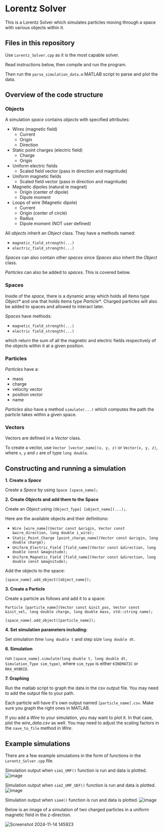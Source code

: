 # Lorentz Solver

This is a Lorentz Solver which simulates particles moving through a space with various objects within it. 

## Files in this repository

Use `Lorentz_Solver.cpp` as it is the most capable solver.

Read instructions below, then compile and run the program.

Then run the `parse_simulation_data.m` MATLAB script to parse and plot the data.

## Overview of the code structure

### **Objects**

A simulation _space_ contains _objects_ with specified attributes:
- Wires (magnetic field)
  - Current 
  - Origin
  - Direction
- Static point charges (electric field)
  - Charge
  - Origin
- Uniform electric fields
  - Scaled field vector (pass in direction and magnitude)
- Uniform magnetic fields
  - Scaled field vector (pass in direction and magnitude)
- Magnetic dipoles (natural ie magnet) 
  - Origin (center of dipole)
  - Dipole moment 
- Loops of wire (Magnetic dipole)
   - Current
   - Origin (center of circle)
   - Radius
   - Dipole moment (NOT user defined)


All _objects_ inherit an _Object_ class. They have a methods named:
- `magnetic_field_strength(...)`
- `electric_field_strength(...)`

_Spaces_ can also contain other _spaces_ since _Spaces_ also inherit the _Object_ class.

_Particles_ can also be added to _spaces_. This is covered below.

### **Spaces**

Inside of the _space_, there is a dynamic array which holds all items type _Object*_ and one that holds items type _Particle*_.
Charged particles will also be added to spaces and allowed to interact later.

_Spaces_ have methods:
- `magnetic_field_strength(...)`
- `electric field_strength(...)`
  
which return the sum of all the magnetic and electric fields respectively of the objects within it at a given position.

### **Particles**

_Particles_ have a:   
- mass
- charge
- velocity vector
- position vector
- name

_Particles_ also have a method `simulate(...)` which computes the path the particle takes within a given space. 

### Vectors

Vectors are defined in a _Vector_ class.

To create a vector, use `Vector [vector_name](x, y, z)` or `Vector(x, y, z)`, where `x`, `y` and `z` are of type `long double`.

## Constructing and running a simulation

**1. Create a _Space_**
  
Create a _Space_ by using `Space [space_name];`

**2. Create _Objects_ and add them to the Space**

Create an _Object_ using `[Object_Type] [object_name](...);`.

Here are the available objects and their definitions:

- `Wire [wire_name](Vector const &origin, Vector const &wire_direction, long double i_wire);`
- `Static_Point_Charge [point_charge_name](Vector const &origin, long double charge);`
- `Uniform_Electric_Field [field_name](Vector const &direction, long double const &magnitude);`
- `Uniform_Magnetic_Field [field_name](Vector const &direction, long double const &magnitude);`

Add the objects to the space:

`[space_name].add_object([object_name]);`
 
**3. Create a Particle**

Create a particle as follows and add it to a space:

`Particle [particle_name](Vector const &init_pos, Vector const &init_vel, long double charge, long double mass, std::string name);`

`[space_name].add_object([particle_name]);`

**4. Set simulation parameters including:**

Set simulation time `long double t` and step size `long double dt`.

**6. Simulation**

run `[space_name].simulate(long double t, long double dt, Simulation_Type sim_type)`, where `sim_type` is either `KINEMATIC` or `RK4_HYBRID`.

**7. Graphing**

Run the matlab script to graph the data in the csv output file. You may need to add the output file to your path. 

Each particle will have it's own output named `[particle_name].csv`. Make sure you graph the right ones in MATLAB.

If you add a _Wire_ to your simulation, you may want to plot it. In that case, plot the _wire_data.csv_ as well. You may need to adjust the scaling factors in the `save_to_file` method in _Wire_.

## Example simulations

There are a few example simulations in the form of functions in the `Lorentz_Solver.cpp` file.

Simulation output when `sim1_UMF()` function is run and data is plotted.
![image](https://github.com/user-attachments/assets/db68fe48-ac94-45b9-a07d-4f6c6d0b815e)

Simulation output when `sim2_UMF_UEF()` function is run and data is plotted.
![image](https://github.com/user-attachments/assets/1daee448-6eff-4d93-8f61-c63c3924351d)

Simulation output when `sim4()` function is run and data is plotted.
![image](https://github.com/user-attachments/assets/e46e35d8-797a-41cd-af5b-585258268f1b)



Below is an image of a simulation of two charged particles in a uniform magnetic field in the z-direction.

![Screenshot 2024-11-14 145923](https://github.com/user-attachments/assets/6f2a0060-970b-4c92-913d-30f6483274c4)
